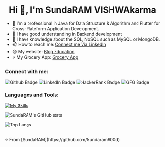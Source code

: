  <h1 align="center">Hi 👋, I'm SundaRAM VISHWAkarma</h1>

- 🔭 I’m a professional in Java for Data Structure & Algorithm and Flutter for Cross-Plateform Application Development.
- 🌱 I have good understanding in Backend development
- 💬 I have knowledge about the SQL, NoSQL such as MySQL or MongoDB.
- 📫 How to reach me: [Connect me Via LinkedIn](https://www.linkedin.com/in/sundaram-sharma-883b36226/)
- 😄 My website: [Blog Education](https://king-blog.odoo.com/)
- ⚡ My Grocery App: [Grocery App](https://my-grocery-app-163f2.web.app/)
  
### Connect with me:
<div id="badges">
  <a href="https://github.com/5undaram900d">
    <img src="https://img.shields.io/badge/Github-white?style=for-the-badge&logo=Github&logoColor=black" alt="Github Badge"/>
  </a>
 <a href="https://www.linkedin.com/in/sundaram-sharma-883b36226/">
    <img src="https://img.shields.io/badge/LinkedIn-green?style=for-the-badge&logo=linkedin&logoColor=white" alt="LinkedIn Badge"/>
  </a>
<!--   <a href="https://leetcode.com/u/KING_VISHWAkarma/">
    <img src="https://img.shields.io/badge/LeetCode-red?style=for-the-badge&logo=leetcode&logoColor=white" alt="LeetCode Badge"/>
  </a> -->
   <a href="https://www.hackerrank.com/profile/sundaram1105001">
    <img src="https://img.shields.io/badge/Hackerrank-purple?style=for-the-badge&logo=hackerrank&logoColor=white" alt="HackerRank Badge"/>
  </a>
   <a href="https://www.geeksforgeeks.org/user/sundaram1105001/">
    <img src="https://img.shields.io/badge/GFG-blue?style=for-the-badge&logo=geeksforgeeks&logoColor=white" alt="GFG Badge"/>
  </a>
</div>

### Languages and Tools:
[![My Skills](https://skillicons.dev/icons?i=java,flutter,dart,firebase,github,git,vscode,postman,html,css,js,nodejs,express,mongodb,mysql,idea,figma,blender,windows,kali&perline=5)](https://skillicons.dev)

![SundaRAM's GitHub stats](https://github-readme-stats.vercel.app/api?username=5undaram900d&show_icons=true&theme=dark)

![Top Langs](https://github-readme-stats.vercel.app/api/top-langs/?username=5undaram900d&theme=dark)


<br>
⭐️ From [SundaRAM](https://github.com/5undaram900d)
